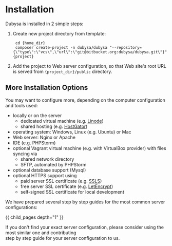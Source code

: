 # Installation #

Dubysa is installed in 2 simple steps:

1. Create new project directory from template:

		cd {home_dir}
		composer create-project -n dubysa/dubysa "--repository={\"type\":\"vcs\",\"url\":\"git@bitbucket.org:dubysa/dubysa.git\"}" {project}

2. Add the project to Web server configuration, so that Web site's root URL is served from `{project_dir}/public` directory.

## More Installation Options ##

You may want to configure more, depending on the computer configuration and tools used:

* locally or on the server
	* dedicated virtual machine (e.g. [Linode](https://www.linode.com/))
	* shared hosting (e.g. [HostGator](https://www.hostgator.com/))
* operating system: Windows, Linux (e.g. Ubuntu) or Mac
* Web server: Nginx or Apache
* IDE (e.g. PHPStorm)
* optional Vagrant virtual machine (e.g. with VirtualBox provider) with files syncing via
	* shared network directory
	* SFTP, automated by PHPStorm
* optional database support (Mysql)
* optional HTTPS support using
	* paid server SSL certificate (e.g. [SSLS](https://www.ssls.com/))
	* free server SSL certificate (e.g. [LetEncrypt](https://letsencrypt.org/))
	* self-signed SSL certificate for local development

We have prepared several step by step guides for the most common server configurations:

{{ child_pages depth="1" }}

If you don't find your exact server configuration, please consider using the most similar one and contributing     
step by step guide for your server configuration to us.

